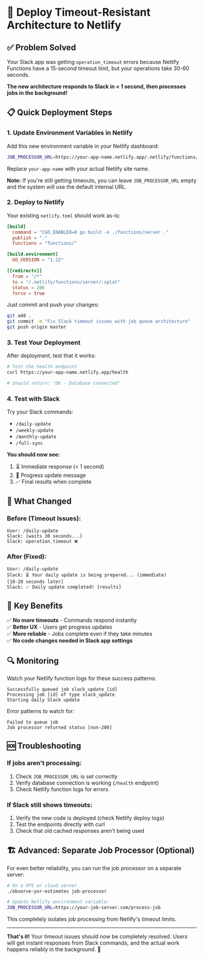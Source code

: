 # 🚀 Deploy Timeout-Resistant Architecture to Netlify

## ✅ Problem Solved
Your Slack app was getting `operation_timeout` errors because Netlify Functions have a 15-second timeout limit, but your operations take 30-60 seconds.

**The new architecture responds to Slack in < 1 second, then processes jobs in the background!**

## 📋 Quick Deployment Steps

### 1. Update Environment Variables in Netlify

Add this new environment variable in your Netlify dashboard:

```bash
JOB_PROCESSOR_URL=https://your-app-name.netlify.app/.netlify/functions/server/slack/process-job
```

Replace `your-app-name` with your actual Netlify site name.

**Note:** If you're still getting timeouts, you can leave `JOB_PROCESSOR_URL` empty and the system will use the default internal URL.

### 2. Deploy to Netlify

Your existing `netlify.toml` should work as-is:

```toml
[build]
  command = "CGO_ENABLED=0 go build -o ./functions/server ."
  publish = "."
  functions = "functions/"

[build.environment]
  GO_VERSION = "1.22"

[[redirects]]
  from = "/*"
  to = "/.netlify/functions/server/:splat"
  status = 200
  force = true
```

Just commit and push your changes:

```bash
git add .
git commit -m "Fix Slack timeout issues with job queue architecture"
git push origin master
```

### 3. Test Your Deployment

After deployment, test that it works:

```bash
# Test the health endpoint
curl https://your-app-name.netlify.app/health

# Should return: "OK - Database connected"
```

### 4. Test with Slack

Try your Slack commands:
- `/daily-update` 
- `/weekly-update`
- `/monthly-update`
- `/full-sync`

**You should now see:**
1. ⏳ Immediate response (< 1 second)
2. 🔄 Progress update message 
3. ✅ Final results when complete

## 🔧 What Changed

### Before (Timeout Issues):
```
User: /daily-update
Slack: [waits 30 seconds...]
Slack: operation_timeout ❌
```

### After (Fixed):
```
User: /daily-update
Slack: ⏳ Your daily update is being prepared... (immediate)
[10-20 seconds later]
Slack: ✅ Daily update completed! [results] 
```

## 🎯 Key Benefits

✅ **No more timeouts** - Commands respond instantly  
✅ **Better UX** - Users get progress updates  
✅ **More reliable** - Jobs complete even if they take minutes  
✅ **No code changes needed in Slack app settings**  

## 🔍 Monitoring

Watch your Netlify function logs for these success patterns:

```
Successfully queued job slack_update_[id]
Processing job [id] of type slack_update
Starting daily Slack update
```

Error patterns to watch for:
```
Failed to queue job
Job processor returned status [non-200]
```

## 🆘 Troubleshooting

### If jobs aren't processing:
1. Check `JOB_PROCESSOR_URL` is set correctly
2. Verify database connection is working (`/health` endpoint)
3. Check Netlify function logs for errors

### If Slack still shows timeouts:
1. Verify the new code is deployed (check Netlify deploy logs)
2. Test the endpoints directly with curl
3. Check that old cached responses aren't being used

## 🏗️ Advanced: Separate Job Processor (Optional)

For even better reliability, you can run the job processor on a separate server:

```bash
# On a VPS or cloud server
./observe-yor-estimates job-processor

# Update Netlify environment variable:
JOB_PROCESSOR_URL=https://your-job-server.com/process-job
```

This completely isolates job processing from Netlify's timeout limits.

---

**That's it!** Your timeout issues should now be completely resolved. Users will get instant responses from Slack commands, and the actual work happens reliably in the background. 🎉 